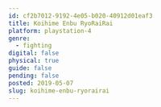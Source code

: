 ```yaml
---
id: cf2b7012-9192-4e05-b020-40912d01eaf3
title: Koihime Enbu RyoRaiRai
platform: playstation-4
genre:
  - fighting
digital: false
physical: true
guide: false
pending: false
posted: 2019-05-07
slug: koihime-enbu-ryorairai
---
```

